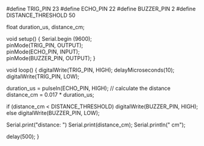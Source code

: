 #define TRIG_PIN   23 
#define ECHO_PIN   22 
#define BUZZER_PIN 2 
#define DISTANCE_THRESHOLD 50 

float duration_us, distance_cm;

void setup() {
  Serial.begin (9600);         
  pinMode(TRIG_PIN, OUTPUT);   
  pinMode(ECHO_PIN, INPUT);    
  pinMode(BUZZER_PIN, OUTPUT); 
}

void loop() {
  digitalWrite(TRIG_PIN, HIGH);
  delayMicroseconds(10);
  digitalWrite(TRIG_PIN, LOW);

  duration_us = pulseIn(ECHO_PIN, HIGH);
  // calculate the distance
  distance_cm = 0.017 * duration_us;

  if (distance_cm < DISTANCE_THRESHOLD)
    digitalWrite(BUZZER_PIN, HIGH); 
  else
    digitalWrite(BUZZER_PIN, LOW);  

  Serial.print("distance: ")
  Serial.print(distance_cm);
  Serial.println(" cm");

  delay(500);
}
